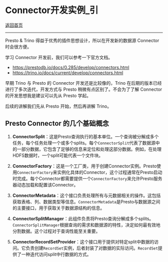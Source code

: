 # Connector开发实例_引

[返回首页](../README.md)

---

Presto & Trino 得益于优秀的插件思想设计，所以在开发新的数据源 Connector 时会很方便。

学习 Connector 开发前，我们可以参考一下官方文档。

- https://prestodb.io/docs/0.285/develop/connectors.html
- https://trino.io/docs/current/develop/connectors.html

早期 Trino 与 Presto 的 Connector 开发还是比较像的，Trino 在后期的版本已经进行了多次迭代，开发方式与 Presto 稍微有点区别了。不会为了了解 Connector 的开发思想我是建议可以先从 Presto 学起。

后续的讲解我们先从 Presto 开始，然后再讲解 Trino。


## Presto Connector 的几个基础概念

1.  **ConnectorSplit**：这是Presto查询执行的基本单位。一个查询被分解成多个任务，每个任务处理一个或多个splits。每个`ConnectorSplit`代表了数据源中的一部分数据，它包含了足够的信息来定位和处理这部分数据。例如，在处理HDFS数据时，一个split可能代表一个文件块。
    
2.  **ConnectorFactory**：这是一个工厂类，用于创建Connector实例。Presto使用`ConnectorFactory`来实例化具体的Connector，这个过程通常在Presto启动时完成。每个Connector都需要提供一个`ConnectorFactory`来允许Presto服务器动态加载和配置该Connector。
    
3.  **ConnectorMetadata**：这个接口负责处理所有与元数据相关的操作。这包括获取表格、列、数据类型等信息。`ConnectorMetadata`是Presto与数据源之间的主要接口，用于获取关于数据源结构的信息。
    
4.  **ConnectorSplitManager**：此组件负责将Presto查询分解成多个splits。`ConnectorSplitManager`根据查询的需求和数据源的特性，决定如何最有效地分割数据。这个过程对于查询性能至关重要。
    
5.  **ConnectorRecordSetProvider**：这个接口用于提供对特定split中数据的访问。它负责创建`RecordSet`实例，后者封装了对数据的实际访问。`RecordSet`提供了一种迭代访问split中行数据的方式。